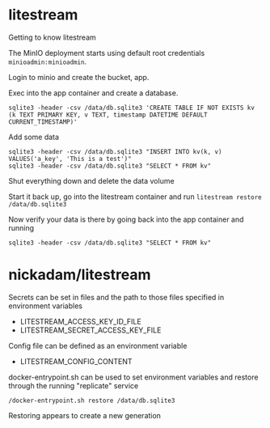 # litestream
Getting to know litestream

The MinIO deployment starts using default root credentials `minioadmin:minioadmin`.

Login to minio and create the bucket, app.

Exec into the app container and create a database.
```
sqlite3 -header -csv /data/db.sqlite3 'CREATE TABLE IF NOT EXISTS kv (k TEXT PRIMARY KEY, v TEXT, timestamp DATETIME DEFAULT CURRENT_TIMESTAMP)'
```

Add some data
```
sqlite3 -header -csv /data/db.sqlite3 "INSERT INTO kv(k, v) VALUES('a_key', 'This is a test')"
sqlite3 -header -csv /data/db.sqlite3 "SELECT * FROM kv"
```

Shut everything down and delete the data volume

Start it back up, go into the litestream container and run `litestream restore /data/db.sqlite3`

Now verify your data is there by going back into the app container and running

```
sqlite3 -header -csv /data/db.sqlite3 "SELECT * FROM kv"
```

# nickadam/litestream

Secrets can be set in files and the path to those files specified in environment variables

- LITESTREAM_ACCESS_KEY_ID_FILE
- LITESTREAM_SECRET_ACCESS_KEY_FILE

Config file can be defined as an environment variable

- LITESTREAM_CONFIG_CONTENT

docker-entrypoint.sh can be used to set environment variables and restore through the running "replicate" service

```
/docker-entrypoint.sh restore /data/db.sqlite3
```

Restoring appears to create a new generation
